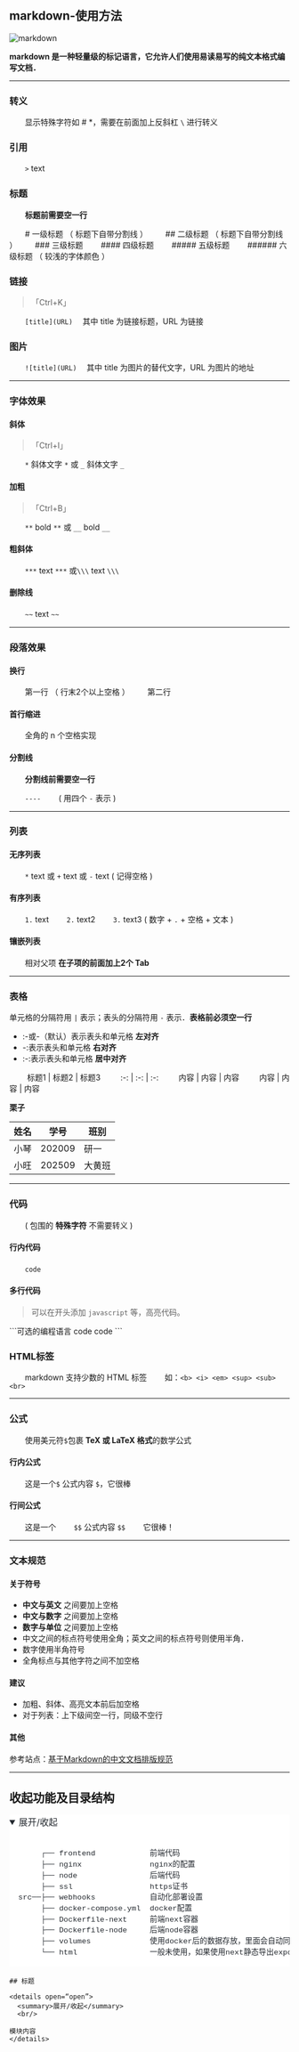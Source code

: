 ## markdown-使用方法

![markdown](./img/markdown.jpg)

**markdown 是一种轻量级的标记语言，它允许人们使用易读易写的纯文本格式编写文档．**

------

### 转义

　　显示特殊字符如 # *，需要在前面加上反斜杠 `\` 进行转义

### 引用

　　`>` text

### 标题

　　**标题前需要空一行**

　　# 一级标题 （ 标题下自带分割线 ）
　　## 二级标题 （ 标题下自带分割线 ）
　　### 三级标题
　　#### 四级标题
　　##### 五级标题
　　###### 六级标题 （ 较浅的字体颜色 ）

### 链接

> 「Ctrl+K」

　　`[title](URL)` 　其中 title 为链接标题，URL 为链接

### 图片

　　`![title](URL)` 　其中 title 为图片的替代文字，URL 为图片的地址

------

### 字体效果

#### 斜体

> 「Ctrl+I」

　　`*` 斜体文字 `*` 或 `_` 斜体文字 `_`

#### 加粗

> 「Ctrl+B」

　　`**` bold `**` 或 `__` bold `__`

#### 粗斜体

　　`***` text `***` 或`\\\` text `\\\`

#### 删除线

　　`~~` text `~~`

------

### 段落效果

#### 换行

　　第一行 （ 行末2个以上空格 ）
　　第二行

#### 首行缩进

　　全角的 n 个空格实现

#### 分割线

　　**分割线前需要空一行**

　　`----`
　　( 用四个 `-` 表示 )

------

### 列表

#### 无序列表

　　`*` text 或 `+` text 或 `-` text ( 记得空格 )

#### 有序列表

　　`1.` text
　　`2.` text2
　　`3.` text3 ( 数字 + `.` + 空格 + 文本 )

#### 镶嵌列表

　　相对父项 **在子项的前面加上2个 Tab**

------

### 表格

单元格的分隔符用 `|` 表示；表头的分隔符用 `-` 表示．**表格前必须空一行**

- :-或-（默认）表示表头和单元格 **左对齐**
- -:表示表头和单元格 **右对齐**
- :-:表示表头和单元格 **居中对齐**

　　 标题1 | 标题2 | 标题3
　　 :-: | :-: | :-:
　　 内容 | 内容 | 内容
　　 内容 | 内容 | 内容

**栗子**

| 姓名 | 学号   | 班别   |
| ---- | ------ | ------ |
| 小琴 | 202009 | 研一   |
| 小旺 | 202509 | 大黄班 |

------

### 代码

　　( 包围的 **特殊字符** 不需要转义 )

#### 行内代码

　　`code`

#### 多行代码

> 可以在开头添加 `javascript` 等，高亮代码。

\`\`\`可选的编程语言
code
code
\`\`\`

### HTML标签

　　markdown 支持少数的 HTML 标签
　　如：`<b> <i> <em> <sup> <sub> <br>`

------

### 公式

　　使用美元符`$`包裹 **TeX 或 LaTeX 格式**的数学公式

#### 行内公式

　　这是一个`$` 公式内容 `$`，它很棒

#### 行间公式

　　这是一个
　　`$$` 公式内容 `$$`
　　它很棒！

------

### 文本规范

#### 关于符号

- **中文与英文** 之间要加上空格
- **中文与数字** 之间要加上空格
- **数字与单位** 之间要加上空格
- 中文之间的标点符号使用全角；英文之间的标点符号则使用半角．
- 数字使用半角符号
- 全角标点与其他字符之间不加空格

#### 建议

- 加粗、斜体、高亮文本前后加空格
- 对于列表：上下级间空一行，同级不空行

#### 其他

参考站点：[基于Markdown的中文文档排版规范](https://blog.csdn.net/weixin_39787089/article/details/110478337)

------

## 收起功能及目录结构

<details open="" style="box-sizing: border-box; display: block; margin-top: 0px; margin-bottom: 16px; color: rgb(36, 41, 47); font-family: -apple-system, BlinkMacSystemFont, &quot;Segoe UI&quot;, Helvetica, Arial, sans-serif, &quot;Apple Color Emoji&quot;, &quot;Segoe UI Emoji&quot;; font-size: 16px; font-style: normal; font-variant-ligatures: normal; font-variant-caps: normal; font-weight: 400; letter-spacing: normal; orphans: 2; text-align: start; text-indent: 0px; text-transform: none; white-space: normal; widows: 2; word-spacing: 0px; -webkit-text-stroke-width: 0px; background-color: rgb(255, 255, 255); text-decoration-style: initial; text-decoration-color: initial;"><summary style="box-sizing: border-box; display: list-item; cursor: pointer;">展开/收起</summary><br style="box-sizing: border-box;"><div class="highlight highlight-source-shell position-relative overflow-auto" style="box-sizing: border-box; position: relative !important; overflow: auto !important; margin-bottom: 16px;"><pre style="box-sizing: border-box; font-family: ui-monospace, SFMono-Regular, &quot;SF Mono&quot;, Menlo, Consolas, &quot;Liberation Mono&quot;, monospace; font-size: 13.6px; margin-top: 0px; margin-bottom: 0px; overflow-wrap: normal; padding: 16px; overflow: auto; line-height: 1.45; background-color: var(--color-canvas-subtle); border-radius: 6px; word-break: normal;">     ┌── frontend            前端代码
     ├── nginx               nginx的配置
     ├── node                后端代码
     ├── ssl                 https证书
src──├── webhooks            自动化部署设置
     ├── docker-compose.yml  docker配置
     ├── Dockerfile-next     前端next容器
     ├── Dockerfile-node     后端node容器
     ├── volumes             使用docker后的数据存放，里面会自动同步后端的日志，数据库数据，上传图片等
     └── html                一般未使用，如果使用next静态导出export后，可以放于此处</pre></div></details>

```
## 标题  

<details open=“open”>
  <summary>展开/收起</summary> 
  <br/>

模块内容
</details> 
```
